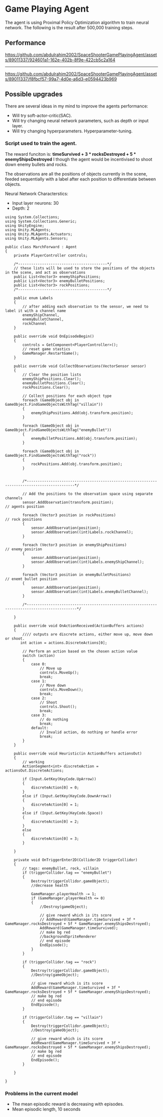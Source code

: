 # Game Playing Agent
The agent is using Proximal Policy Optimization algorithm to train neural network.
The following is the result after 500,000 training steps.

## Performance

https://github.com/abdulrahim2002/SpaceShooterGamePlayingAgent/assets/89011337/924601a1-162e-402b-8f9e-422cb5c2a164


----------------------


https://github.com/abdulrahim2002/SpaceShooterGamePlayingAgent/assets/89011337/f8fbcf57-99a7-4d0e-a6d3-e0594423b969


## Possible upgrades

There are several ideas in my mind to improve the agents performance:
* Will try soft-actor-critic(SAC).
* Will try changing neural network parameters, such as depth or input layer.
* Will try changing hyperparameters. Hyperparameter-tuning.

### Script used to train the agent. 

The reward funciton is:
    **timeSurvived + 3 * rocksDestroyed + 5 * enemyShipsDestroyed**
I though the agent would be incentivised to shoot down enemy bullets and rocks.

The observations are all the positions of objects currently in the scene, feeded sequentially
with a label after each position to differentiate between objects.

Neural Network Characterstics:
* Input layer neurons: 30
* Depth: 2

```
using System.Collections;
using System.Collections.Generic;
using UnityEngine;
using Unity.MLAgents;
using Unity.MLAgents.Actuators;
using Unity.MLAgents.Sensors;

public class MarchForward : Agent
{
    private PlayerController controls;

    /*-----------------------------------------*/
    // these lists will be used to store the positions of the objects in the scene, and act as observations
    public List<Vector3> enemyShipPositions;
    public List<Vector3> enemyBulletPositions;
    public List<Vector3> rockPositions;
    /*-----------------------------------------*/

    public enum Labels
    {
        // after adding each observation to the sensor, we need to label it with a channel name
        enemyShipChannel,
        enemyBulletChannel,
        rockChannel
    }

    public override void OnEpisodeBegin()
    {
        controls = GetComponent<PlayerController>();
        // reset game stastics
        GameManager.RestartGame();
    }

    public override void CollectObservations(VectorSensor sensor)
    {
        // Clear the position lists
        enemyShipPositions.Clear();
        enemyBulletPositions.Clear();
        rockPositions.Clear();

        // Collect positions for each object type
        foreach (GameObject obj in GameObject.FindGameObjectsWithTag("villain"))
        {
            enemyShipPositions.Add(obj.transform.position);
        }

        foreach (GameObject obj in GameObject.FindGameObjectsWithTag("enemyBullet"))
        {
            enemyBulletPositions.Add(obj.transform.position);
        }

        foreach (GameObject obj in GameObject.FindGameObjectsWithTag("rock"))
        {
            rockPositions.Add(obj.transform.position);
        }


        /*--------------------------------------------------------------------------------------------*/

        // Add the positions to the observation space using separate channels
        sensor.AddObservation(transform.position);                           // agents position

        foreach (Vector3 position in rockPositions)                          // rock positions
        {
            sensor.AddObservation(position);
            sensor.AddObservation((int)Labels.rockChannel);
        }

        foreach (Vector3 position in enemyShipPositions)                     // enemy posirion
        {
            sensor.AddObservation(position);
            sensor.AddObservation((int)Labels.enemyShipChannel);
        }

        foreach (Vector3 position in enemyBulletPositions)                  // enemt bullet position
        {
            sensor.AddObservation(position);
            sensor.AddObservation((int)Labels.enemyBulletChannel);
        }

        /*---------------------------------------------------------------------------------------------*/

    }

    public override void OnActionReceived(ActionBuffers actions)
    {
        //// outputs are discrete actions, either move up, move down or shoot.
       int action = actions.DiscreteActions[0];

        // Perform an action based on the chosen action value
        switch (action)
        {
            case 0:
                // Move up
                controls.MoveUp();
                break;
            case 1:
                // Move down
                controls.MoveDown();
                break;
            case 2:
                // Shoot
                controls.Shoot();
                break;
            case 3:
                // do nothing
                break;
            default:
                // Invalid action, do nothing or handle error
                break;
        }
    }

    public override void Heuristic(in ActionBuffers actionsOut)
    {
        // working
        ActionSegment<int> discreteAction = actionsOut.DiscreteActions;

        if (Input.GetKey(KeyCode.UpArrow))
        {
            discreteAction[0] = 0;
        }
        else if (Input.GetKey(KeyCode.DownArrow))
        {
            discreteAction[0] = 1;
        }
        else if (Input.GetKey(KeyCode.Space))
        {
            discreteAction[0] = 2;
        }
        else
        {
            discreteAction[0] = 3;
        }

    }

    private void OnTriggerEnter2D(Collider2D triggerCollidor)
    {
        // tags: enemyBullet, rock, villain
        if (triggerCollidor.tag == "enemyBullet")
        {
            Destroy(triggerCollidor.gameObject);
            //decrease health

            GameManager.playerHealth -= 1;
            if (GameManager.playerHealth <= 0)
            {
                //Destroy(gameObject);

                // give reward which is its score
                // AddReward(GameManager.timeSurvived + 3f * GameManager.rocksDestroyed + 5f * GameManager.enemyShipsDestroyed);
                AddReward(GameManager.timeSurvived);
                // make bg red
                //backgroundSpriteRenderer
                // end episode
                EndEpisode();
            }
        }

        if (triggerCollidor.tag == "rock")
        {
            Destroy(triggerCollidor.gameObject);
            //Destroy(gameObject);

            // give reward which is its score
            AddReward(GameManager.timeSurvived + 3f * GameManager.rocksDestroyed + 5f * GameManager.enemyShipsDestroyed);
            // make bg red
            // end episode
            EndEpisode();
        }

        if (triggerCollidor.tag == "villain")
        {
            Destroy(triggerCollidor.gameObject);
            //Destroy(gameObject);

            // give reward which is its score
            AddReward(GameManager.timeSurvived + 3f * GameManager.rocksDestroyed + 5f * GameManager.enemyShipsDestroyed);
            // make bg red
            // end episode
            EndEpisode();
        }

    }

}
```
### Problems in the current model
* The mean episodic reward is decreasing with episodes.
* Mean episodic length, 10 seconds
